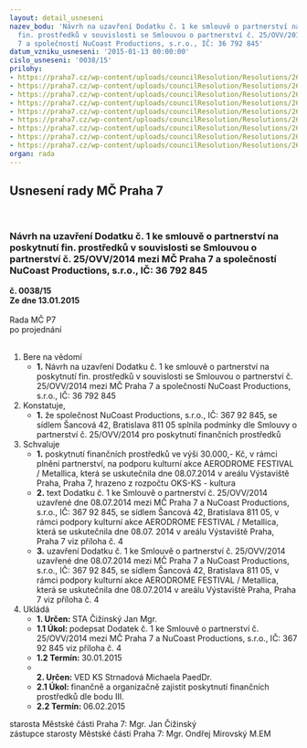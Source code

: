 ```yaml
---
layout: detail_usneseni
nazev_bodu: 'Návrh na uzavření Dodatku č. 1 ke smlouvě o partnerství na poskytnutí
  fin. prostředků v souvislosti se Smlouvou o partnerství č. 25/OVV/2014 mezi MČ Praha
  7 a společností NuCoast Productions, s.r.o., IČ: 36 792 845'
datum_vzniku_usneseni: '2015-01-13 00:00:00'
cislo_usneseni: '0038/15'
prilohy:
- https://praha7.cz/wp-content/uploads/councilResolution/Resolutions/26810/3-15-nu_coast_aerodrome_zadost_2014_metallica.pdf
- https://praha7.cz/wp-content/uploads/councilResolution/Resolutions/26810/3-15-nucoast_aerodrome_metallica_vyuctovani_2014.pdf
- https://praha7.cz/wp-content/uploads/councilResolution/Resolutions/26810/3-15-fotodokumentace_metallica_2014.pdf
- https://praha7.cz/wp-content/uploads/councilResolution/Resolutions/26810/3-15-dodatek_c1_nucoast_aerodrome_2014.doc
- https://praha7.cz/wp-content/uploads/councilResolution/Resolutions/26810/3-15-nu_coast_25_ovv_2014_metallica_aerodrome_r_zmensene.pdf
- https://praha7.cz/wp-content/uploads/councilResolution/Resolutions/26810/3-15-orsr_nucoast_dodatek_c_1.pdf
- https://praha7.cz/wp-content/uploads/councilResolution/Resolutions/26810/3-15-dph_cestne_prohlaseni_o_uctu_nucoast_2014_metalica_dodatek_c_1.pdf
- https://praha7.cz/wp-content/uploads/councilResolution/Resolutions/26810/3-15-usneseni_r_0510_nucoast_metallica_partnerstvi.doc
- https://praha7.cz/wp-content/uploads/councilResolution/Resolutions/26810/3-15-usneseni_zmc_073_k_materialu.doc
organ: rada
---
```

<div id="ucUsn_pList" class="usn">
	<span><h2>Usnesení rady MČ Praha 7 </h2>
<br></span><div class="standBody">
<span><h3>Návrh na uzavření Dodatku č. 1 ke smlouvě o partnerství na poskytnutí fin. prostředků v souvislosti se Smlouvou o partnerství č. 25/OVV/2014 mezi MČ Praha 7 a společností NuCoast Productions, s.r.o., IČ: 36 792 845</h3></span><div class="center">
		<strong>č. 0038/15</strong><br>
	</div>
<div class="center">
		<strong>Ze dne 13.01.2015</strong><br><br>
	</div>Rada MČ P7<br> po projednání<br><br><ol>
<li>Bere na vědomí<ul><li>
<strong>1.</strong> Návrh na uzavření Dodatku č. 1 ke smlouvě o partnerství na poskytnutí fin. prostředků v souvislosti se Smlouvou o partnerství č. 25/OVV/2014 mezi MČ Praha 7 a společností NuCoast Productions, s.r.o., IČ: 36 792 845</li></ul>
</li>
<li>Konstatuje,<ul><li>
<strong>1.</strong> že společnost NuCoast Productions, s.r.o., IČ: 367 92 845, se sídlem Šancová 42, Bratislava 811 05 splnila podmínky dle Smlouvy o partnerství č. 25/OVV/2014 pro poskytnutí finančních prostředků</li></ul>
</li>
<li>Schvaluje<ul>
<li>
<strong>1.</strong> poskytnutí finančních prostředků ve výši 30.000,- Kč, v rámci plnění partnerství, na podporu kulturní akce AERODROME FESTIVAL / Metallica, která se uskutečnila dne 08.07.2014 v areálu Výstaviště Praha, Praha 7, hrazeno z rozpočtu OKS-KS - kultura</li>
<li>
<strong>2.</strong> text Dodatku č. 1 ke Smlouvě o partnerství č. 25/OVV/2014 uzavřené dne 08.07.2014 mezi MČ Praha 7 a NuCoast Productions, s.r.o., IČ: 367 92 845,  se sídlem Šancová 42, Bratislava 811 05, v rámci podpory kulturní akce AERODROME FESTIVAL / Metallica, která se uskutečnila dne 08.07. 2014  v areálu Výstaviště Praha, Praha 7 viz příloha č. 4</li>
<li>
<strong>3.</strong> uzavření Dodatku č. 1 ke Smlouvě o partnerství č. 25/OVV/2014 uzavřené  dne 08.07.2014 mezi MČ Praha 7 a NuCoast Productions, s.r.o., IČ: 367 92 845, se sídlem Šancová 42, Bratislava 811 05, v rámci podpory kulturní akce AERODROME FESTIVAL / Metallica, která se uskutečnila dne 08.07.2014  v areálu Výstaviště Praha, Praha 7 viz příloha č. 4</li>
</ul>
</li>
<li>Ukládá<ul>
<li>
<strong>1. Určen: </strong>STA Čižinský Jan Mgr.</li>
<li>
<strong>1.1 Úkol: </strong>podepsat Dodatek č. 1 ke Smlouvě o partnerství č. 25/OVV/2014 mezi MČ Praha 7 a NuCoast Productions, s.r.o., IČ: 367 92 845 viz příloha č. 4</li>
<li>
<strong>1.2 Termín: </strong>30.01.2015</li>
<li>
<strong><br>2. Určen: </strong>VED KS Strnadová Michaela PaedDr.</li>
<li>
<strong>2.1 Úkol: </strong>finančně a organizačně zajistit poskytnutí finančních prostředků dle bodu III.</li>
<li>
<strong>2.2 Termín: </strong>06.02.2015</li>
</ul>
</li>
</ol>starosta Městské části Praha 7: Mgr. Jan Čižinský<br>zástupce starosty Městské části Praha 7: Mgr. Ondřej Mirovský M.EM 
</div>
</div>